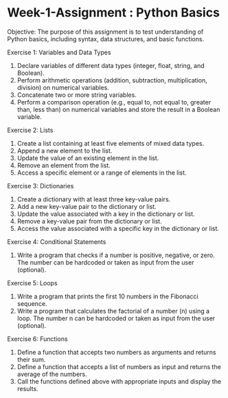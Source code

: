 # Week-1-Assignment : Python Basics
Objective: 
The purpose of this assignment is to test  understanding of Python basics, including syntax, data structures, and basic functions. 

Exercise 1: Variables and Data Types
1. Declare variables of different data types (integer, float, string, and Boolean).
2. Perform arithmetic operations (addition, subtraction, multiplication, division) on numerical variables.
3. Concatenate two or more string variables.
4. Perform a comparison operation (e.g., equal to, not equal to, greater than, less than) on numerical variables and store the result in a Boolean variable.

Exercise 2: Lists
1. Create a list containing at least five elements of mixed data types.
2. Append a new element to the list.
3. Update the value of an existing element in the list.
4. Remove an element from the list.
5. Access a specific element or a range of elements in the list.

Exercise 3: Dictionaries
1. Create a dictionary with at least three key-value pairs.
2. Add a new key-value pair to the dictionary or list.
3. Update the value associated with a key in the dictionary or list.
4. Remove a key-value pair from the dictionary or list.
5. Access the value associated with a specific key in the dictionary or list.

Exercise 4: Conditional Statements
1. Write a program that checks if a number is positive, negative, or zero. The number can be hardcoded or taken as input from the user (optional).

Exercise 5: Loops
1. Write a program that prints the first 10 numbers in the Fibonacci sequence.
2. Write a program that calculates the factorial of a number (n) using a loop. The number n can be hardcoded or taken as input from the user (optional).

Exercise 6: Functions
1. Define a function that accepts two numbers as arguments and returns their sum.
2. Define a function that accepts a list of numbers as input and returns the average of the numbers.
3. Call the functions defined above with appropriate inputs and display the results.
